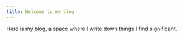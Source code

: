 ```yaml
---
title: Welcome to my blog
---
```


Here is my blog, a space where I write down things I find significant.
